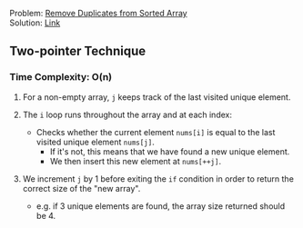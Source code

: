 Problem: [Remove Duplicates from Sorted Array](https://leetcode.com/explore/interview/card/top-interview-questions-easy/92/array/727/) <br>
Solution: [Link](https://github.com/codesnerd/LeetCode/blob/main/Top%20Easy%20Interview%20Questions/Array/1-%20Remove%20Duplicates%20from%20Sorted%20Array.cpp)

## Two-pointer Technique

### Time Complexity: O(n)

1. For a non-empty array, `j` keeps track of the last visited unique element.

2. The `i` loop runs throughout the array and at each index:
   - Checks whether the current element `nums[i]` is equal to the last visited unique element `nums[j]`.
      - If it's not, this means that we have found a new unique element.
      - We then insert this new element at `nums[++j]`.
3. We increment `j` by 1 before exiting the `if` condition in order to return the correct size of the "new array".
   - e.g. if 3 unique elements are found, the array size returned should be 4.
